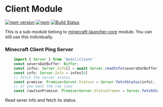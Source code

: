 # Client Module

[![npm version](https://img.shields.io/npm/v/@xmcl/client.svg)](https://www.npmjs.com/package/client)
[![npm](https://img.shields.io/npm/l/@xmcl/minecraft-launcher-core.svg)](https://github.com/voxelum/minecraft-launcher-core-node/blob/master/LICENSE)
[![Build Status](https://travis-ci.org/voxelum/minecraft-launcher-core-node.svg)](https://travis-ci.org/voxelum/minecraft-launcher-core-node)

This is a sub-module belong to [minecraft-launcher-core](https://www.npmjs.com/package/@xmcl/minecraft-launcher-core) module. You can still use this individually.

### Minecraft Client Ping Server

```ts
    import { Server } from '@xmcl/client'
    const seversDatBuffer: Buffer;
    const infos: Server.Info[] = await Server.readInfo(seversDatBuffer);
    const info: Server.Info = infos[0]
    // fetch the server status
    const promise: Promise<Server.Status> = Server.fetchStatus(info);
    // or you want the raw json
    const rawJsonPromise: Promise<Server.StatusFrame> = Server.fetchStatusFrame(info);
```

Read sever info and fetch its status.
